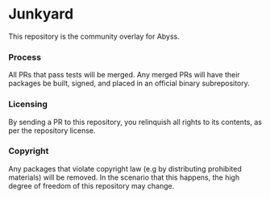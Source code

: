 # Junkyard
This repository is the community overlay for Abyss.

### Process
All PRs that pass tests will be merged.
Any merged PRs will have their packages be built, signed, and placed in an official binary subrepository.

### Licensing
By sending a PR to this repository, you relinquish all rights to its contents, as per the repository license.

### Copyright
Any packages that violate copyright law (e.g by distributing prohibited materials) will be removed.
In the scenario that this happens, the high degree of freedom of this repository may change.
